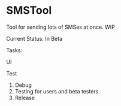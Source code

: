 # SMSTool
Tool for sending lots of SMSes at once. WIP

Current Status: In Beta 

Tasks: <p/>
UI <p/>
Test <p/>

1. Debug
2. Testing for users and beta testers
2. Release 

